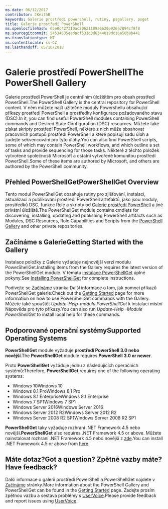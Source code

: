```yaml
---
ms.date: 06/12/2017
contributor: JKeithB
keywords: Galerie prostředí powershell, rutiny, psgallery, psget
title: Galerie prostředí PowerShell
ms.openlocfilehash: 65e0c427310ac20621109a6620e926a7894cf8f8
ms.sourcegitcommit: 54534635eedacf531d8d6344019dc16a50b8b441
ms.translationtype: MT
ms.contentlocale: cs-CZ
ms.lasthandoff: 05/16/2018
---
```

# <a name="the-powershell-gallery"></a><span data-ttu-id="2dc99-103">Galerie prostředí PowerShell</span><span class="sxs-lookup"><span data-stu-id="2dc99-103">The PowerShell Gallery</span></span>

<span data-ttu-id="2dc99-104">Galerie prostředí PowerShell je centrálním úložištěm pro obsah prostředí PowerShell.</span><span class="sxs-lookup"><span data-stu-id="2dc99-104">The PowerShell Gallery is the central repository for PowerShell content.</span></span> <span data-ttu-id="2dc99-105">V něm můžete najít užitečné moduly Powershellu obsahující příkazy prostředí PowerShell a prostředky konfigurace požadovaného stavu (DSC).</span><span class="sxs-lookup"><span data-stu-id="2dc99-105">In it, you can find useful PowerShell modules containing PowerShell commands and Desired State Configuration (DSC) resources.</span></span>
<span data-ttu-id="2dc99-106">Můžete také získat skripty prostředí PowerShell, některé z nich může obsahovat pracovních postupů prostředí PowerShell a které popisují sadu úloh a zadejte sekvencování pro tyto úlohy.</span><span class="sxs-lookup"><span data-stu-id="2dc99-106">You can also find PowerShell scripts, some of which may contain PowerShell workflows, and which outline a set of tasks and provide sequencing for those tasks.</span></span> <span data-ttu-id="2dc99-107">Některé z těchto položek vytvořené společností Microsoft a ostatní vytvořené komunitou prostředí PowerShell.</span><span class="sxs-lookup"><span data-stu-id="2dc99-107">Some of these items are authored by Microsoft, and others are authored by the PowerShell community.</span></span>

## <a name="powershellget-overview"></a><span data-ttu-id="2dc99-108">Přehled PowerShellGet</span><span class="sxs-lookup"><span data-stu-id="2dc99-108">PowerShellGet Overview</span></span>

<span data-ttu-id="2dc99-109">Tento modul PowerShellGet obsahuje rutiny pro zjišťování, instalaci, aktualizaci a publikování prostředí PowerShell artefaktů, jako jsou moduly, prostředků DSC, funkce Role a skripty od [Galerie prostředí PowerShell](https://www.PowerShellGallery.com) a jiné privátní úložiště.</span><span class="sxs-lookup"><span data-stu-id="2dc99-109">The PowerShellGet module contains cmdlets for discovering, installing, updating and publishing PowerShell artifacts such as Modules, DSC Resources, Role Capabilities and Scripts from the [PowerShell Gallery](https://www.PowerShellGallery.com) and other private repositories.</span></span>

## <a name="getting-started-with-the-gallery"></a><span data-ttu-id="2dc99-110">Začínáme s Galerie</span><span class="sxs-lookup"><span data-stu-id="2dc99-110">Getting Started with the Gallery</span></span>

<span data-ttu-id="2dc99-111">Instalace položky z Galerie vyžaduje nejnovější verzi modulu PowerShellGet.</span><span class="sxs-lookup"><span data-stu-id="2dc99-111">Installing items from the Gallery requires the latest version of the PowerShellGet module.</span></span>
<span data-ttu-id="2dc99-112">V tématu [instalace PowerShellGet](installing-psget.md) úplné pokyny.</span><span class="sxs-lookup"><span data-stu-id="2dc99-112">See [Installing PowerShellGet](installing-psget.md) for complete instructions.</span></span>

<span data-ttu-id="2dc99-113">Podívejte se [Začínáme](getting-started.md) stránka Další informace o tom, jak pomocí příkazů PowerShellGet galerie.</span><span class="sxs-lookup"><span data-stu-id="2dc99-113">Check out the [Getting Started](getting-started.md) page for more information on how to use PowerShellGet commands with the Gallery.</span></span> <span data-ttu-id="2dc99-114">Můžete také spouštět *Update-Help-modulu PowerShellGet* k instalaci místní Nápověda pro tyto příkazy.</span><span class="sxs-lookup"><span data-stu-id="2dc99-114">You can also run *Update-Help -Module PowerShellGet* to install local help for these commands.</span></span>

## <a name="supported-operating-systems"></a><span data-ttu-id="2dc99-115">Podporované operační systémy</span><span class="sxs-lookup"><span data-stu-id="2dc99-115">Supported Operating Systems</span></span>

<span data-ttu-id="2dc99-116">**PowerShellGet** module vyžaduje **prostředí PowerShell 3.0 nebo novější**.</span><span class="sxs-lookup"><span data-stu-id="2dc99-116">The **PowerShellGet** module requires **PowerShell 3.0 or newer**.</span></span>

<span data-ttu-id="2dc99-117">Proto **PowerShellGet** vyžaduje jednu z následujících operačních systémů:</span><span class="sxs-lookup"><span data-stu-id="2dc99-117">Therefore, **PowerShellGet** requires one of the following operating systems:</span></span>

- <span data-ttu-id="2dc99-118">Windows 10</span><span class="sxs-lookup"><span data-stu-id="2dc99-118">Windows 10</span></span>
- <span data-ttu-id="2dc99-119">Windows 8.1 Pro</span><span class="sxs-lookup"><span data-stu-id="2dc99-119">Windows 8.1 Pro</span></span>
- <span data-ttu-id="2dc99-120">Windows 8.1 Enterprise</span><span class="sxs-lookup"><span data-stu-id="2dc99-120">Windows 8.1 Enterprise</span></span>
- <span data-ttu-id="2dc99-121">Windows 7 SP1</span><span class="sxs-lookup"><span data-stu-id="2dc99-121">Windows 7 SP1</span></span>
- <span data-ttu-id="2dc99-122">Windows Server 2016</span><span class="sxs-lookup"><span data-stu-id="2dc99-122">Windows Server 2016</span></span>
- <span data-ttu-id="2dc99-123">Windows Server 2012 R2</span><span class="sxs-lookup"><span data-stu-id="2dc99-123">Windows Server 2012 R2</span></span>
- <span data-ttu-id="2dc99-124">Windows Server 2008 R2 SP1</span><span class="sxs-lookup"><span data-stu-id="2dc99-124">Windows Server 2008 R2 SP1</span></span>

<span data-ttu-id="2dc99-125">**PowerShellGet** taky vyžaduje rozhraní .NET Framework 4.5 nebo novější.</span><span class="sxs-lookup"><span data-stu-id="2dc99-125">**PowerShellGet** also requires .NET Framework 4.5 or above.</span></span> <span data-ttu-id="2dc99-126">Můžete nainstalovat rozhraní .NET Framework 4.5 nebo novější z [zde](https://msdn.microsoft.com/library/5a4x27ek.aspx).</span><span class="sxs-lookup"><span data-stu-id="2dc99-126">You can install .NET Framework 4.5 or above from [here](https://msdn.microsoft.com/library/5a4x27ek.aspx).</span></span>

## <a name="got-a-question-have-feedback"></a><span data-ttu-id="2dc99-127">Máte dotaz?</span><span class="sxs-lookup"><span data-stu-id="2dc99-127">Got a question?</span></span> <span data-ttu-id="2dc99-128">Zpětné vazby máte?</span><span class="sxs-lookup"><span data-stu-id="2dc99-128">Have feedback?</span></span>

<span data-ttu-id="2dc99-129">Další informace o galerii prostředí PowerShell a PowerShellGet najdete v [Začínáme](getting-started.md) stránky.</span><span class="sxs-lookup"><span data-stu-id="2dc99-129">More information about the PowerShell Gallery and PowerShellGet can be found in the [Getting Started](getting-started.md) page.</span></span> <span data-ttu-id="2dc99-130">Zadejte prosím zpětnou vazbu a sestava problémy s [UserVoice](http://windowsserver.uservoice.com/forums/301869-powershell).</span><span class="sxs-lookup"><span data-stu-id="2dc99-130">Please provide feedback and report issues using [UserVoice](http://windowsserver.uservoice.com/forums/301869-powershell).</span></span>